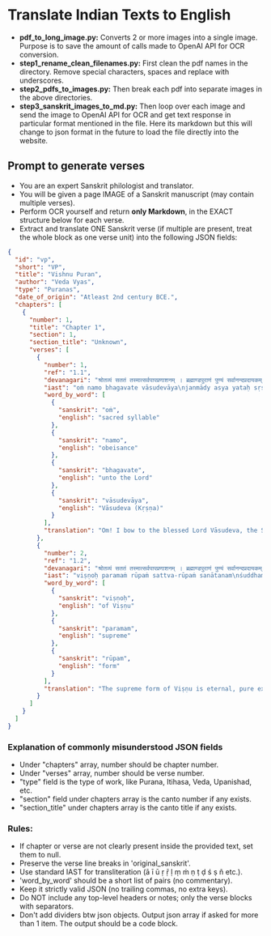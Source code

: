 # Translate Indian Texts to English

* **pdf_to_long_image.py:** Converts 2 or more images into a single image. Purpose is to save the amount of calls made to OpenAI API for OCR conversion.
* **step1_rename_clean_filenames.py:** First clean the pdf names in the directory. Remove special characters, spaces and replace with underscores.
* **step2_pdfs_to_images.py:** Then break each pdf into separate images in the above directories.
* **step3_sanskrit_images_to_md.py:** Then loop over each image and send the image to OpenAI API for OCR and get text response in particular format mentioned in the file. Here its markdown but this will change to json format in the future to load the file directly into the website.

## Prompt to generate verses

* You are an expert Sanskrit philologist and translator.
* You will be given a page IMAGE of a Sanskrit manuscript (may contain multiple verses).
* Perform OCR yourself and return **only Markdown**, in the EXACT structure below for each verse.
* Extract and translate ONE Sanskrit verse (if multiple are present, treat the whole block as one verse unit) into the following JSON fields:

```json
{
  "id": "vp",
  "short": "VP",
  "title": "Vishnu Puran",
  "author": "Veda Vyas",
  "type": "Puranas",
  "date_of_origin": "Atleast 2nd century BCE.",
  "chapters": [
    {
      "number": 1,
      "title": "Chapter 1",
      "section": 1,
      "section_title": "Unknown",
      "verses": [
        {
          "number": 1,
          "ref": "1.1",
          "devanagari": "श्रोतव्यं सततं तस्मात्सर्वपापप्रणाशनम् । ब्रह्माण्डपुराणं पुण्यं सर्वानन्दप्रदायकम् ॥ १० ॥",
          "iast": "oṁ namo bhagavate vāsudevāya\njanmādy asya yataḥ sṛṣṭi-sthiti-layāḥ\nsatyasya jñānānandasya brahmaṇaḥ\nparamātmanaḥ",
          "word_by_word": [
            {
              "sanskrit": "oṁ",
              "english": "sacred syllable"
            },
            {
              "sanskrit": "namo",
              "english": "obeisance"
            },
            {
              "sanskrit": "bhagavate",
              "english": "unto the Lord"
            },
            {
              "sanskrit": "vāsudevāya",
              "english": "Vāsudeva (Kṛṣṇa)"
            }
          ],
          "translation": "Om! I bow to the blessed Lord Vāsudeva, the Supreme Self, from whom arise creation, preservation, and dissolution, who is truth, knowledge, and bliss."
        },
        {
          "number": 2,
          "ref": "1.2",
          "devanagari": "श्रोतव्यं सततं तस्मात्सर्वपापप्रणाशनम् । ब्रह्माण्डपुराणं पुण्यं सर्वानन्दप्रदायकम् ॥ १० ॥",
          "iast": "viṣṇoḥ paramaṁ rūpaṁ sattva-rūpaṁ sanātanam\nśuddhaṁ sac-cid-ānandaṁ yad brahma paramaṁ viduḥ",
          "word_by_word": [
            {
              "sanskrit": "viṣṇoḥ",
              "english": "of Viṣṇu"
            },
            {
              "sanskrit": "paramam",
              "english": "supreme"
            },
            {
              "sanskrit": "rūpam",
              "english": "form"
            }
          ],
          "translation": "The supreme form of Viṣṇu is eternal, pure existence-consciousness-bliss, composed of sattva, which the wise know as the highest Brahman."
        }
      ]
    }
  ]
}
```

### Explanation of commonly misunderstood JSON fields
* Under "chapters" array, number should be chapter number.
* Under "verses" array, number should be verse number.
* "type" field is the type of work, like Purana, Itihasa, Veda, Upanishad, etc.
* "section" field under chapters array is the canto number if any exists.
* "section_title" under chapters array is the canto title if any exists.

### Rules:
* If chapter or verse are not clearly present inside the provided text, set them to null.
* Preserve the verse line breaks in 'original_sanskrit'.
* Use standard IAST for transliteration (ā ī ū ṛ ṝ ḷ ṃ ṁ ṇ ṭ ḍ ś ṣ ñ etc.).
* 'word_by_word' should be a short list of pairs (no commentary).
* Keep it strictly valid JSON (no trailing commas, no extra keys).
* Do NOT include any top-level headers or notes; only the verse blocks with separators.
* Don't add dividers btw json objects. Output json array if asked for more than 1 item. The output should be a code block.
